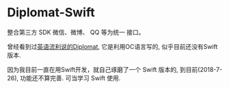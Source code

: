 # Diplomat-Swift
整合第三方 SDK 微信、微博、 QQ 等为统一 接口。

曾经看到过[英语流利说的Diplomat](https://github.com/lingochamp/Diplomat), 它是利用OC语言写的, 似乎目前还没有Swift版本.

因为我目前一直在用Swift开发，就自己琢磨了一个 Swift 版本的, 到目前(2018-7-26), 功能还不算完善. 可当学习 Swift 使用.




